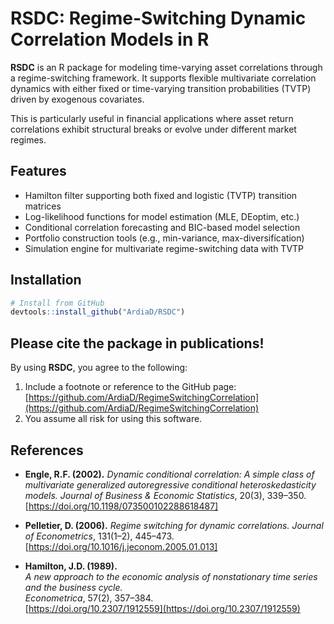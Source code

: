# RSDC: Regime-Switching Dynamic Correlation Models in R

**RSDC** is an R package for modeling time-varying asset correlations through a regime-switching framework. It supports flexible multivariate correlation dynamics with either fixed or time-varying transition probabilities (TVTP) driven by exogenous covariates.

This is particularly useful in financial applications where asset return correlations exhibit structural breaks or evolve under different market regimes.

## Features

- Hamilton filter supporting both fixed and logistic (TVTP) transition matrices  
- Log-likelihood functions for model estimation (MLE, DEoptim, etc.)  
- Conditional correlation forecasting and BIC-based model selection  
- Portfolio construction tools (e.g., min-variance, max-diversification)  
- Simulation engine for multivariate regime-switching data with TVTP

## Installation

```r
# Install from GitHub
devtools::install_github("ArdiaD/RSDC")
```

## Please cite the package in publications!

By using **RSDC**, you agree to the following:

1. Include a footnote or reference to the GitHub page:  
   [https://github.com/ArdiaD/RegimeSwitchingCorrelation](https://github.com/ArdiaD/RegimeSwitchingCorrelation)  
2. You assume all risk for using this software.

## References

- **Engle, R.F. (2002).**
  *Dynamic conditional correlation: A simple class of multivariate generalized autoregressive conditional heteroskedasticity models.*
  *Journal of Business & Economic Statistics*, 20(3), 339–350.
  [https://doi.org/10.1198/073500102288618487]

- **Pelletier, D. (2006).**
  *Regime switching for dynamic correlations.*
  *Journal of Econometrics*, 131(1–2), 445–473.
  [https://doi.org/10.1016/j.jeconom.2005.01.013]

- **Hamilton, J.D. (1989).**  
  *A new approach to the economic analysis of nonstationary time series and the business cycle.*  
  *Econometrica*, 57(2), 357–384.  
  [https://doi.org/10.2307/1912559](https://doi.org/10.2307/1912559)
